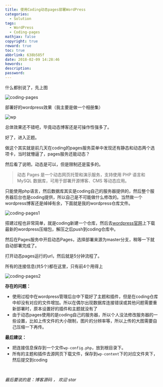 ```yaml
---
title: 使用Coding动态pages部署WordPress
categories:
  - Solution
tags:
  - WordPress
  - Coding-pages
mathjax: false
copyright: true
reward: true
toc: true
abbrlink: 638b585f
date: 2018-02-09 14:28:46
kewords:
description:
password:
---
```


什么都别说了，先上图 

![coding-pages](http://ouat6a0as.bkt.clouddn.com/coding-pages.png)

部署好的wordpress效果（我主要是做一个相册集）

![wp](http://ouat6a0as.bkt.clouddn.com/wp.yanss.top_.png)

总体效果还不错吧，毕竟动态博客还是可操作性强多了。

好了，进入正题。

做这个其实就是前几天在coding的pages服务菜单中发现还有静态和动态两个选项卡，当时就懵逼了，pages服务还能动态？

然后看了说明，动态是可以，但是限制还是蛮多的。

> 动态 Pages 是一个动态网页托管和演示服务，支持使用 PHP 语言和 MySQL 数据库，可用于部署开源博客、CMS 等动态应用。

只能使用php语言，然后数据库其实是coding自己的服务器提供的，然后整个服务器后台也是coding提供，所以自己是不可能做什么修改的。当然做一个wordpress博客还是绰绰有余，下面就是我的wordpress仓库文件。

![coding-pages1](http://ouat6a0as.bkt.clouddn.com/coding-pages1.png)

搭建过程也非常简单，就是coding新建一个仓库，然后去[wordpress官网](https://cn.wordpress.org/)上下载最新的wordpress压缩包，解压之后push到coding仓库中。

然后在Pages服务中开启动态Pages，选择部署来源为master分支，稍等一下就自动部署完成了。

打开动态pages运行的url，然后就是5分钟流程了。

所有的连接信息(共5个)都在这里，只有前4个用得上

![coding-pages2](http://ouat6a0as.bkt.clouddn.com/coding-pages2.png)

**存在的问题：**

* 使用过程中在wordpress管理后台中下载好了主题和插件，但是在coding仓库中却没有对应的文件增加。所以在偶尔出现数据库连接错误或其他问题需要重新部署时，原本设置好的插件和主题就没有了
* 由于动态pages使用的是coding自己的服务器，所以个人没法修改服务器的一些设置，比如上传文件的大小限制，图片的分辨率等，所以上传的大图需要自己压缩一下再传。

**最后建议：**

* 把连接信息保存到一个文件`wp-config.php`，放到根目录下。
* 所有的主题和插件去源网页下载文件，保存到`wp-content`下的对应文件夹下，然后提交到coding

<br>
<p id="div-border-top-green"><i>最后要说的是：博客源码 ， 欢迎 star</i></p>


